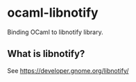 # ocaml-libnotify

Binding OCaml to libnotify library.

## What is libnotify?

See https://developer.gnome.org/libnotify/
